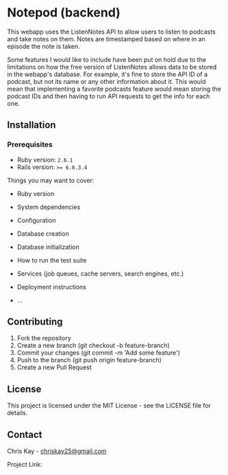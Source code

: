 # Notepod (backend)

This webapp uses the ListenNotes API to allow users to listen to podcasts and take notes on them. Notes are timestamped based on where in an episode the note is taken. 

Some features I would like to include have been put on hold due to the limitations on how the free version of ListenNotes allows data to be stored in the webapp's database. For example, it's fine to store the API ID of a podcast, but not its name or any other information about it. This would mean that implementing a favorite podcasts feature would mean storing the podcast IDs and then having to run API requests to get the info for each one.

## Installation

### Prerequisites

- Ruby version: `2.6.1`
- Rails version: `>= 6.0.3.4`

Things you may want to cover:

* Ruby version

* System dependencies

* Configuration

* Database creation

* Database initialization

* How to run the test suite

* Services (job queues, cache servers, search engines, etc.)

* Deployment instructions

* ...

## Contributing
1. Fork the repository
2. Create a new branch (git checkout -b feature-branch)
3. Commit your changes (git commit -m 'Add some feature')
4. Push to the branch (git push origin feature-branch)
5. Create a new Pull Request

## License
This project is licensed under the MIT License - see the LICENSE file for details.

## Contact

Chris Kay - chriskay25@gmail.com

Project Link: 
